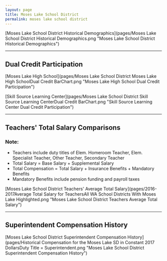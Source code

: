 ```yaml
---
layout: page
title: Moses Lake School District
permalink: moses lake school district
---
```



[Moses Lake School District Historical Demographics](pages/Moses Lake School District Historical Demographics.png "Moses Lake School District Historical Demographics")

___

## Dual Credit Participation

[Moses Lake High School](pages/Moses Lake School District Moses Lake High SchoolDual Credit BarChart.png "Moses Lake High School Dual Credit Participation")

[Skill Source Learning Center](pages/Moses Lake School District Skill Source Learning CenterDual Credit BarChart.png "Skill Source Learning Center Dual Credit Participation")


___

## Teachers' Total Salary Comparisons
### Note:
- Teachers include duty titles of Elem. Homeroom Teacher, Elem. Specialist Teacher, Other Teacher, Secondary Teacher
- Total Salary = Base Salary + Supplemental Salary
- Total Compensation = Total Salary + Insurance Benefits + Mandatory Benefits
- Mandatory Benefits include pension funding and payroll taxes

[Moses Lake School District Teachers' Average Total Salary](pages/2016-2017Average Total Salary for TeachersAll WA School Districts With Moses Lake Highlighted.png "Moses Lake School District Teachers Average Total Salary")


___

## Superintendent Compensation History

[Moses Lake School District Superintendent Compensation History](pages/Historical Compensation for the Moses Lake SD in Constant 2017 DollarsDuty Title = Superintendent.png "Moses Lake School District Superintendent Compensation History")

